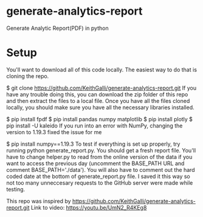 # generate-analytics-report
Generate Analytic Report(PDF) in python

# Setup
You'll want to download all of this code locally. The easiest way to do that is cloning the repo.

$ git clone https://github.com/KeithGalli/generate-analytics-report.git
If you have any trouble doing this, you can download the zip folder of this repo and then extract the files to a local file. Once you have all the files cloned locally, you should make sure you have all the necessary libraries installed.

$ pip install fpdf
$ pip install pandas numpy matplotlib
$ pip install plotly
$ pip install -U kaleido
If you run into an error with NumPy, changing the version to 1.19.3 fixed the issue for me

$ pip install numpy==1.19.3
To test if everything is set up properly, try running python generate_report.py. You should get a fresh report file. You'll have to change helper.py to read from the online version of the data if you want to access the previous day (uncomment the BASE_PATH URL and comment BASE_PATH='./data'). You will also have to comment out the hard coded date at the bottom of generate_report.py file. I saved it this way so not too many unneccesary requests to the GitHub server were made while testing.

This repo was inspired by https://github.com/KeithGalli/generate-analytics-report.git
Link to video: https://youtu.be/UmN2_R4KEg8
